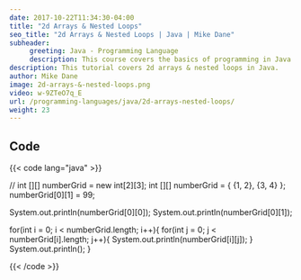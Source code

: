 ```yaml
---
date: 2017-10-22T11:34:30-04:00
title: "2d Arrays & Nested Loops"
seo_title: "2d Arrays & Nested Loops | Java | Mike Dane"
subheader:
     greeting: Java - Programming Language
     description: This course covers the basics of programming in Java. Work your way through the videos and we'll teach you everything you need to know to start your programming journey!
description: This tutorial covers 2d arrays & nested loops in Java.
author: Mike Dane
image: 2d-arrays-&-nested-loops.png
video: w-9ZTeO7q_E
url: /programming-languages/java/2d-arrays-nested-loops/
weight: 23
---
```


## Code

{{< code lang="java" >}}

// int [][] numberGrid = new int[2][3];
int [][] numberGrid = { {1, 2}, {3, 4} };
numberGrid[0][1] = 99;

System.out.println(numberGrid[0][0]);
System.out.println(numberGrid[0][1]);

for(int i = 0; i < numberGrid.length; i++){
     for(int j = 0; j < numberGrid[i].length; j++){
          System.out.println(numberGrid[i][j]);
     }
     System.out.println();
}


{{< /code >}}
